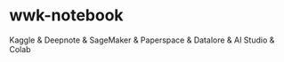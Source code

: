 # wwk-notebook
Kaggle &amp; Deepnote &amp; SageMaker &amp; Paperspace &amp; Datalore &amp; AI Studio &amp; Colab
